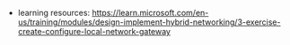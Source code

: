- learning resources: https://learn.microsoft.com/en-us/training/modules/design-implement-hybrid-networking/3-exercise-create-configure-local-network-gateway